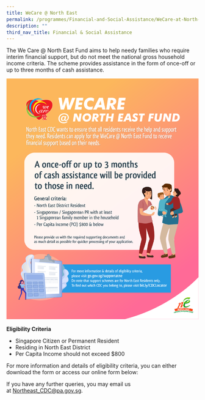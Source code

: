 ```yaml
---
title: WeCare @ North East
permalink: /programmes/Financial-and-Social-Assistance/WeCare-at-North-East
description: ""
third_nav_title: Financial & Social Assistance
---
```

The We Care @ North East Fund aims to help needy families who require interim financial support, but do not meet the national gross household income criteria. The scheme provides assistance in the form of once-off or up to three months of cash assistance.

![](/images/Media%20Files%20for%20CARE/WeCare%20@%20North%20East%20Photo%201.png)

**Eligibility Criteria**

* Singapore Citizen or Permanent Resident
* Residing in North East District
* Per Capita Income should not exceed $800





For more information and details of eligibility criteria, you can either download the form or access our online form below:



If you have any further queries, you may email us at [Northeast\_CDC@pa.gov.sg](mailto:Northeast_CDC@pa.gov.sg).
